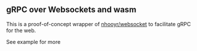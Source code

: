 ## gRPC over Websockets and wasm

This is a proof-of-concept wrapper of [nhooyr/websocket](https://github.com/nhooyr/websocket) to facilitate gRPC for the web.

See example for more